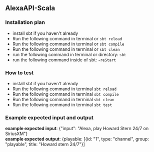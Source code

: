 ## AlexaAPI-Scala

### Installation plan
- install sbt if you haven't already
- Run the following command in terminal or `sbt reload`
- Run the following command in terminal or `sbt compile` 
- Run the following command in terminal or `sbt clean` 
- run the following command in terminal or directory: `sbt`
- run the following command inside of sbt: `~reStart`

### How to test
- install sbt if you haven't already
- Run the following command in terminal `sbt reload`
- Run the following command in terminal `sbt compile`
- Run the following command in terminal `sbt clean`
- Run the following command in terminal `sbt test`

### Example expected input and output
**example expected input**: {"input": "Alexa, play Howard Stern 24/7 on SiriusXM"}
<br />
**example expected output**: {playable: [{id: "1", type: "channel", group: "playable", title: "Howard stern 24/7"}]
